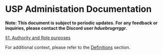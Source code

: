 # USP Administation Documentation

**Note: This document is subject to periodic updates. For any feedback or inquiries, please contact the Discord user *hduebrugrrggr*.**

[§1. Authority and Role purposes](./authority)

For additional context, please refer to the [Definitions](./definitions) section.
